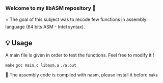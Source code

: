 ### Welcome to my libASM repository 👋

⭐️ The goal of this subject was to recode few functions in assembly language (64 bits ASM - Intel syntax).

## 💡 Usage

A main file is given in order to test the functions. Feel free to modify it !<br>

```make```
```gcc main.c libasm.a```
```./a.out```

🔑 The assembly code is compiled with nasm, please install it before ```make```